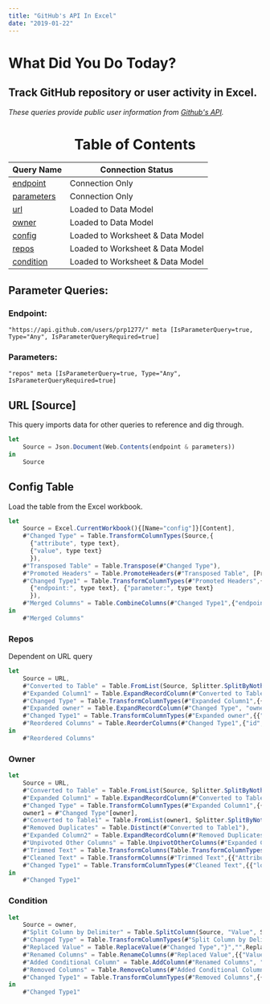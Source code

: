 ```yaml
---
title: "GitHub's API In Excel"
date: "2019-01-22"
---
```


# What Did You Do Today?

## Track GitHub repository or user activity in Excel.

_These queries provide public user information from [Github's API](https://api.github.com)._

<center>

# Table of Contents

| Query Name | Connection Status |
|------------|-----------------|
| [endpoint](#EndPoint) | Connection Only |
| [parameters](#Parameters) | Connection Only |
| [url](#URL) | Loaded to Data Model |
| [owner](#Owner) | Loaded to Data Model |
| [config](#Config) | Loaded to Worksheet & Data Model |
| [repos](#Repos) | Loaded to Worksheet & Data Model |
| [condition](#Condition) | Loaded to Worksheet & Data Model |

</center>

## Parameter Queries:

### Endpoint:

`"https://api.github.com/users/prp1277/" meta [IsParameterQuery=true, Type="Any", IsParameterQueryRequired=true]`

### Parameters:

`"repos" meta [IsParameterQuery=true, Type="Any", IsParameterQueryRequired=true]`

## URL [Source]

This query imports data for other queries to reference and dig through.

```jsx
let
    Source = Json.Document(Web.Contents(endpoint & parameters))
in
    Source
```

## Config Table

Load the table from the Excel workbook.

```jsx
let
    Source = Excel.CurrentWorkbook(){[Name="config"]}[Content],
    #"Changed Type" = Table.TransformColumnTypes(Source,{
      {"attribute", type text}, 
      {"value", type text}
      }),
    #"Transposed Table" = Table.Transpose(#"Changed Type"),
    #"Promoted Headers" = Table.PromoteHeaders(#"Transposed Table", [PromoteAllScalars=true]),
    #"Changed Type1" = Table.TransformColumnTypes(#"Promoted Headers",{
      {"endpoint:", type text}, {"parameter:", type text}
      }),
    #"Merged Columns" = Table.CombineColumns(#"Changed Type1",{"endpoint:", "parameter:"},Combiner.CombineTextByDelimiter("", QuoteStyle.None),"url")
in
    #"Merged Columns"
```

### Repos

Dependent on URL query

```jsx
let
    Source = URL,
    #"Converted to Table" = Table.FromList(Source, Splitter.SplitByNothing(), null, null, ExtraValues.Error),
    #"Expanded Column1" = Table.ExpandRecordColumn(#"Converted to Table", "Column1", {"id", "name", "owner", "description", "url", "created_at", "updated_at", "pushed_at", "size", "language", "open_issues_count", "open_issues", "default_branch"}, {"id", "name", "owner", "description", "url", "created_at", "updated_at", "pushed_at", "size", "language", "open_issues_count", "open_issues", "default_branch"}),
    #"Changed Type" = Table.TransformColumnTypes(#"Expanded Column1",{{"pushed_at", type datetimezone}, {"updated_at", type datetimezone}, {"created_at", type datetimezone}, {"size", Int64.Type}, {"language", type text}, {"open_issues_count", Int64.Type}, {"open_issues", Int64.Type}, {"default_branch", type text}, {"url", type text}, {"description", type text}, {"id", Int64.Type}, {"name", type text}}),
    #"Expanded owner" = Table.ExpandRecordColumn(#"Changed Type", "owner", {"login"}, {"login"}),
    #"Changed Type1" = Table.TransformColumnTypes(#"Expanded owner",{{"login", type text}}),
    #"Reordered Columns" = Table.ReorderColumns(#"Changed Type1",{"id", "name", "login", "created_at", "updated_at", "pushed_at", "size", "language", "open_issues_count", "open_issues", "default_branch", "url", "description"})
in
    #"Reordered Columns"
```

### Owner

```jsx
let
    Source = URL,
    #"Converted to Table" = Table.FromList(Source, Splitter.SplitByNothing(), null, null, ExtraValues.Error),
    #"Expanded Column1" = Table.ExpandRecordColumn(#"Converted to Table", "Column1", {"id", "node_id", "name", "full_name", "private", "owner", "html_url", "description", "fork", "url", "commits_url", "created_at", "updated_at", "pushed_at", "size", "language", "open_issues_count", "open_issues", "default_branch"}, {"id", "node_id", "name", "full_name", "private", "owner", "html_url", "description", "fork", "url", "commits_url", "created_at", "updated_at", "pushed_at", "size", "language", "open_issues_count", "open_issues", "default_branch"}),
    #"Changed Type" = Table.TransformColumnTypes(#"Expanded Column1",{{"pushed_at", type datetimezone}, {"updated_at", type datetimezone}, {"created_at", type datetimezone}, {"size", Int64.Type}, {"language", type text}, {"open_issues_count", Int64.Type}, {"open_issues", Int64.Type}, {"default_branch", type text}, {"commits_url", type text}, {"url", type text}, {"fork", type logical}, {"description", type text}, {"html_url", type text}}),
    owner1 = #"Changed Type"[owner],
    #"Converted to Table1" = Table.FromList(owner1, Splitter.SplitByNothing(), null, null, ExtraValues.Error),
    #"Removed Duplicates" = Table.Distinct(#"Converted to Table1"),
    #"Expanded Column2" = Table.ExpandRecordColumn(#"Removed Duplicates", "Column1", {"login", "id", "node_id", "avatar_url", "gravatar_id", "url", "html_url", "followers_url", "following_url", "gists_url", "starred_url", "subscriptions_url", "organizations_url", "repos_url", "events_url", "received_events_url", "type", "site_admin"}, {"login", "id", "node_id", "avatar_url", "gravatar_id", "url", "html_url", "followers_url", "following_url", "gists_url", "starred_url", "subscriptions_url", "organizations_url", "repos_url", "events_url", "received_events_url", "type", "site_admin"}),
    #"Unpivoted Other Columns" = Table.UnpivotOtherColumns(#"Expanded Column2", {"login"}, "Attribute", "Value"),
    #"Trimmed Text" = Table.TransformColumns(Table.TransformColumnTypes(#"Unpivoted Other Columns", {{"Value", type text}}, "en-US"),{{"Attribute", Text.Trim, type text}, {"Value", Text.Trim, type text}}),
    #"Cleaned Text" = Table.TransformColumns(#"Trimmed Text",{{"Attribute", Text.Clean, type text}, {"Value", Text.Clean, type text}}),
    #"Changed Type1" = Table.TransformColumnTypes(#"Cleaned Text",{{"login", type text}})
in
    #"Changed Type1"
```

### Condition

```jsx
let
    Source = owner,
    #"Split Column by Delimiter" = Table.SplitColumn(Source, "Value", Splitter.SplitTextByDelimiter("{", QuoteStyle.Csv), {"Value.1", "Value.2", "Value.3"}),
    #"Changed Type" = Table.TransformColumnTypes(#"Split Column by Delimiter",{{"Value.1", type text}, {"Value.2", type text}, {"Value.3", type text}}),
    #"Replaced Value" = Table.ReplaceValue(#"Changed Type","}","",Replacer.ReplaceText,{"Value.2", "Value.3"}),
    #"Renamed Columns" = Table.RenameColumns(#"Replaced Value",{{"Value.2", "Parameter 1"}, {"Value.3", "Parameter 2"}}),
    #"Added Conditional Column" = Table.AddColumn(#"Renamed Columns", "Custom", each if [Parameter 1] <> null then [Value.1]& [Parameter 1] else [Value.1]),
    #"Removed Columns" = Table.RemoveColumns(#"Added Conditional Column",{"login", "Value.1", "Parameter 1", "Parameter 2"}),
    #"Changed Type1" = Table.TransformColumnTypes(#"Removed Columns",{{"Custom", type text}})
in
    #"Changed Type1"
```
